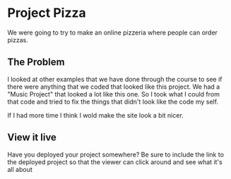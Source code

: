 # Project Pizza

We were going to try to make an online pizzeria where people can order pizzas.

## The Problem

I looked at other examples that we have done through the course to see if there were anything that we coded that looked like this project. We had a "Music Project" that looked a lot like this one. So I took what I could from that code and tried to fix the things that didn't look like the code my self.

If I had more time I think I wold make the site look a bit nicer.

## View it live

Have you deployed your project somewhere? Be sure to include the link to the deployed project so that the viewer can click around and see what it's all about
